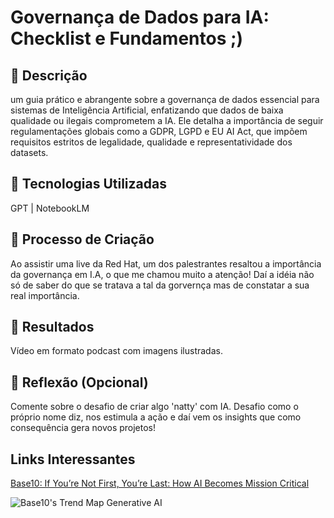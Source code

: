 # Governança de Dados para IA: Checklist e Fundamentos ;)

## 📒 Descrição
um guia prático e abrangente sobre a governança de dados essencial para sistemas de Inteligência Artificial, enfatizando que dados de baixa qualidade ou ilegais comprometem a IA. Ele detalha a importância de seguir regulamentações globais como a GDPR, LGPD e EU AI Act, que impõem requisitos estritos de legalidade, qualidade e representatividade dos datasets.

## 🤖 Tecnologias Utilizadas
GPT | NotebookLM 

## 🧐 Processo de Criação
Ao assistir uma live da Red Hat, um dos palestrantes resaltou a importância da governança em I.A, o que me chamou muito a atenção! Daí a idéia não só de saber do que se tratava a tal da gorvernça mas de constatar a sua real importância.

## 🚀 Resultados
Vídeo em formato podcast com imagens ilustradas.

## 💭 Reflexão (Opcional)
Comente sobre o desafio de criar algo 'natty' com IA.
Desafio como o próprio nome diz, nos estimula a ação e daí vem os insights que como consequência gera novos projetos!

## Links Interessantes

[Base10: If You’re Not First, You’re Last: How AI Becomes Mission Critical](https://base10.vc/post/generative-ai-mission-critical/)

![Base10's Trend Map Generative AI](https://github.com/digitalinnovationone/lab-natty-or-not/assets/730492/f4df26e8-f8f7-4419-8252-c69d73ea930c)
